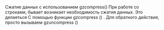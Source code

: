Сжатие данных с использованием gzcompress()
При работе со строками, бывает возникает необходимость сжатия данных. Это делаеться C помощью функции  gzcompress () . Для обратного действия, просто вызываем gzuncompress ()